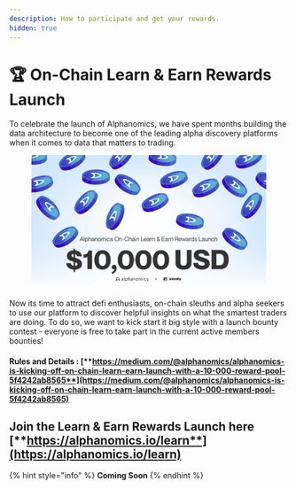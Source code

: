 ```yaml
---
description: How to participate and get your rewards.
hidden: true
---
```


# 🏆 On-Chain Learn & Earn Rewards Launch

To celebrate the launch of Alphanomics, we have spent months building the data architecture to become one of the leading alpha discovery platforms when it comes to data that matters to trading.

<figure><img src="../.gitbook/assets/Screenshot 2023-09-22 at 16.14.43.png" alt=""><figcaption></figcaption></figure>

Now its time to attract defi enthusiasts, on-chain sleuths and alpha seekers to use our platform to discover helpful insights on what the smartest traders are doing.  To do so, we want to kick start it big style with a launch bounty contest - everyone is free to take part in the current active members bounties!

#### **Rules and Details :** [**https://medium.com/@alphanomics/alphanomics-is-kicking-off-on-chain-learn-earn-launch-with-a-10-000-reward-pool-5f4242ab8565**](https://medium.com/@alphanomics/alphanomics-is-kicking-off-on-chain-learn-earn-launch-with-a-10-000-reward-pool-5f4242ab8565)

## **Join the Learn & Earn Rewards Launch here** [**https://alphanomics.io/learn**](https://alphanomics.io/learn)









{% hint style="info" %}
**Coming Soon**
{% endhint %}
